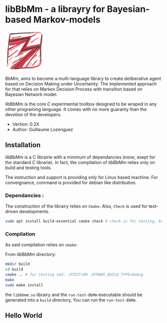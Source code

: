 libBbMm - a librayry for Bayesian-based Markov-models
======================================================================

![](./resources/logo-BbMm-128.png)

BbMm, aims to become a multi-language library to create deliberative agent based on Decision Making under Uncertainty.
The implemented approach for that relies on Markov Decision Process with transition based on Bayesian Network model.

libBbMm is the core _C_ experimental toolbox designed to be wraped in any other programing language.
It comes with no more guaranty than the devotion of the developers.

- Vertion: 0.2X
- Author: Guillaume Lozenguez

## Installation

_libBbMm_ is a C librairie with a minimum of dependancies (none, exept for the standard C librarie).
In fact, the compilation of _libBbMm_ relies only on build and testing tools.

The instruction and support is providing only for Linux based machine.
For conveignance, command is provided for debian like distribution.

### Dependancies :

The construction of the librairy relies on `Cmake`.
Also, `Check` is used for test-driven developments.

```sh
sudo apt install build-essential cmake check # check is for testing, but not required.
```

### Compilation

As said compilation relies on `cmake`:

From _libBbMm_ directory:

```sh
mkdir build
cd build
cmake .. # for testing add: -DTEST=ON -DCMAKE_BUILD_TYPE=Debug
make
sudo make install
```

the `libbbmm.so` librairy and the `run-test-BbMm` executable should be generated into a `build` directory, 
You can run the `run-test-BbMm`.


## Hello World


